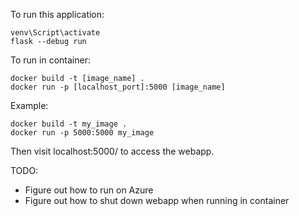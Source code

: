 To run this application:

```
venv\Script\activate
flask --debug run
```

To run in container:

```
docker build -t [image_name] .
docker run -p [localhost_port]:5000 [image_name]
```

Example:
```
docker build -t my_image .
docker run -p 5000:5000 my_image
```
Then visit localhost:5000/ to access the webapp.

TODO:
- Figure out how to run on Azure
- Figure out how to shut down webapp when running in container
